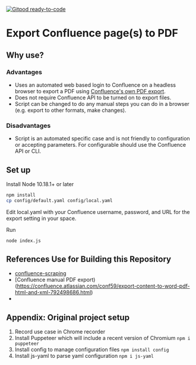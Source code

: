 [![Gitpod ready-to-code](https://img.shields.io/badge/Gitpod-ready--to--code-blue?logo=gitpod)](https://gitpod.io/#https://github.com/justintungonline/confluence-export-pages-to-pdf)

# Export Confluence page(s) to PDF

## Why use?

### Advantages

- Uses an automated web based login to Confluence on a headless browser to export a PDF using [Confluence's own PDF export](https://confluence.atlassian.com/conf59/export-content-to-word-pdf-html-and-xml-792498686.html).
- Does not require Confluence API to be turned on to export files.
- Script can be changed to do any manual steps you can do in a browser (e.g. export to other formats, make changes).

### Disadvantages

- Script is an automated specific case and is not friendly to configuration or accepting parameters. For configurable should use the Confluence API or CLI.

## Set up

Install Node 10.18.1+ or later

```sh
npm install
cp config/default.yaml config/local.yaml
```
Edit local.yaml with your Confluence username, password, and URL for the export setting in your space.

Run

```sh
node index.js
```

## References Use for Building this Repository

- [confluence-scraping](https://github.com/TheoWolf/confluence-scraping)
- [Confluence manual PDF export)(https://confluence.atlassian.com/conf59/export-content-to-word-pdf-html-and-xml-792498686.html)
- 


## Appendix: Original project setup

1. Record use case in Chrome recorder
2. Install Puppeteer which will include a recent version of Chromium `npm i puppeteer` 
3. Install config to manage configuration files `npm install config`
4. Install js-yaml to parse yaml configuration `npm i js-yaml`
